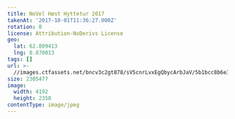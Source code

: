 ```yaml
---
title: NoVel Høst Hyttetur 2017
takenAt: '2017-10-01T11:36:27.000Z'
rotation: 0
license: Attribution-NoDerivs License
geo:
  lat: 62.809413
  lng: 8.870013
tags: []
url: >-
  //images.ctfassets.net/bncv3c2gt878/sV5cnrLvxEgQbycArbJaV/5b1bcc8b6e3c519fcc50c14192c97868/novel-hst-hyttetur-2017_36727370094_o
size: 2305477
image:
  width: 4192
  height: 2358
contentType: image/jpeg
---
```


